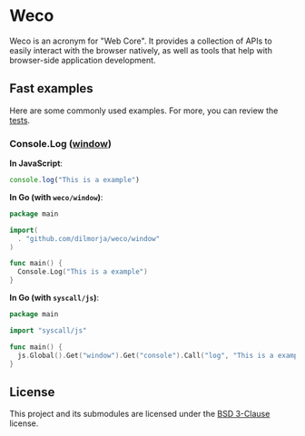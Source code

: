 # Weco

Weco is an acronym for "Web Core". It provides a collection of APIs to easily interact with the browser natively, as well as tools that help with browser-side application development.

## Fast examples

Here are some commonly used examples. For more, you can review the [tests](./test/).

### Console.Log ([window](./test/window/))

**In JavaScript**:
```js
console.log("This is a example")
```

**In Go (with `weco/window`)**:
```go
package main

import(
  . "github.com/dilmorja/weco/window"
)

func main() {
  Console.Log("This is a example")
}
```

**In Go (with `syscall/js`)**:

```go
package main

import "syscall/js"

func main() {
  js.Global().Get("window").Get("console").Call("log", "This is a example")
}
```

## License

This project and its submodules are licensed under the [BSD 3-Clause](LICENSE) license.